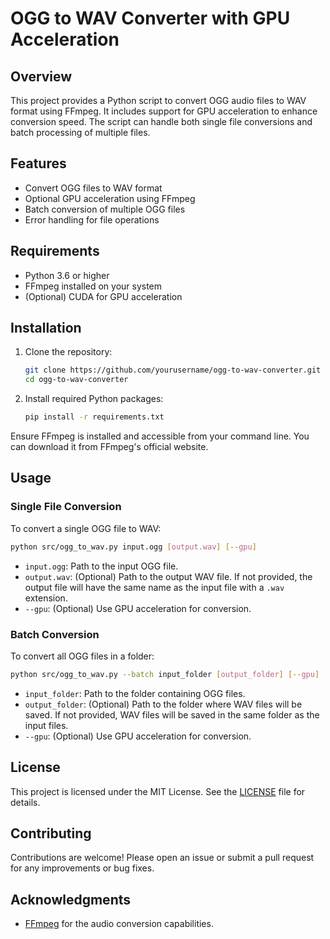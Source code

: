 # OGG to WAV Converter with GPU Acceleration

## Overview
This project provides a Python script to convert OGG audio files to WAV format using FFmpeg. It includes support for GPU acceleration to enhance conversion speed. The script can handle both single file conversions and batch processing of multiple files.

## Features
- Convert OGG files to WAV format
- Optional GPU acceleration using FFmpeg
- Batch conversion of multiple OGG files
- Error handling for file operations

## Requirements
- Python 3.6 or higher
- FFmpeg installed on your system
- (Optional) CUDA for GPU acceleration

## Installation
1. Clone the repository:
   ```bash
   git clone https://github.com/yourusername/ogg-to-wav-converter.git
   cd ogg-to-wav-converter
2. Install required Python packages:

    ```bash
    pip install -r requirements.txt
    ```
Ensure FFmpeg is installed and accessible from your command line. You can download it from FFmpeg's official website. 

## Usage
### Single File Conversion
To convert a single OGG file to WAV:
```bash
python src/ogg_to_wav.py input.ogg [output.wav] [--gpu]
```
- `input.ogg`: Path to the input OGG file.
- `output.wav`: (Optional) Path to the output WAV file. If not provided, the output file will have the same name as the input file with a `.wav` extension.
- `--gpu`: (Optional) Use GPU acceleration for conversion.

### Batch Conversion
To convert all OGG files in a folder:
```bash
python src/ogg_to_wav.py --batch input_folder [output_folder] [--gpu]
```
- `input_folder`: Path to the folder containing OGG files.
- `output_folder`: (Optional) Path to the folder where WAV files will be saved. If not provided, WAV files will be saved in the same folder as the input files.
- `--gpu`: (Optional) Use GPU acceleration for conversion.

## License
This project is licensed under the MIT License. See the [LICENSE](LICENSE) file for details.

## Contributing
Contributions are welcome! Please open an issue or submit a pull request for any improvements or bug fixes.

## Acknowledgments
- [FFmpeg](https://ffmpeg.org/) for the audio conversion capabilities.
```
